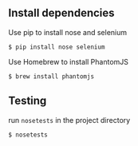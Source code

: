 ## Install dependencies
Use pip to install nose and selenium

```
$ pip install nose selenium
```

Use Homebrew to install PhantomJS

```
$ brew install phantomjs
```

## Testing
run `nosetests` in the project directory

```
$ nosetests
```